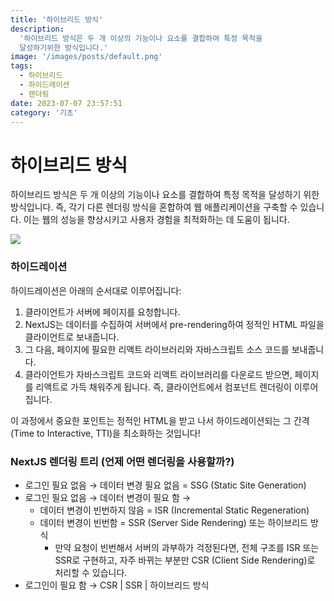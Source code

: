 ```yaml
---
title: '하이브리드 방식'
description:
  '하이브리드 방식은 두 개 이상의 기능이나 요소를 결합하여 특정 목적을
  달성하기위한 방식입니다.'
image: '/images/posts/default.png'
tags:
  - 하이브리드
  - 하이드레이션
  - 렌더링
date: 2023-07-07 23:57:51
category: '기초'
---
```


# 하이브리드 방식

하이브리드 방식은 두 개 이상의 기능이나 요소를 결합하여 특정 목적을 달성하기
위한 방식입니다. 즉, 각기 다른 렌더링 방식을 혼합하여 웹 애플리케이션을 구축할
수 있습니다. 이는 웹의 성능을 향상시키고 사용자 경험을 최적화하는 데 도움이
됩니다.

![](https://i.imgur.com/ooybifb.png)

### 하이드레이션

하이드레이션은 아래의 순서대로 이루어집니다:

1. 클라이언트가 서버에 페이지를 요청합니다.
2. NextJS는 데이터를 수집하여 서버에서 pre-rendering하여 정적인 HTML 파일을
   클라이언트로 보내줍니다.
3. 그 다음, 페이지에 필요한 리액트 라이브러리와 자바스크립트 소스 코드를
   보내줍니다.
4. 클라이언트가 자바스크립트 코드와 리액트 라이브러리를 다운로드 받으면,
   페이지를 리액트로 가득 채워주게 됩니다. 즉, 클라이언트에서 컴포넌트 렌더링이
   이루어집니다.

이 과정에서 중요한 포인트는 정적인 HTML을 받고 나서 하이드레이션되는 그
간격(Time to Interactive, TTI)을 최소화하는 것입니다!

### NextJS 렌더링 트리 (언제 어떤 렌더링을 사용할까?)

- 로그인 필요 없음 → 데이터 변경 필요 없음 = SSG (Static Site Generation)
- 로그인 필요 없음 → 데이터 변경이 필요 함 →
  - 데이터 변경이 빈번하지 않음 = ISR (Incremental Static Regeneration)
  - 데이터 변경이 빈번함 = SSR (Server Side Rendering) 또는 하이브리드 방식
    - 만약 요청이 빈번해서 서버의 과부하가 걱정된다면, 전체 구조를 ISR 또는
      SSR로 구현하고, 자주 바뀌는 부분만 CSR (Client Side Rendering)로 처리할 수
      있습니다.
- 로그인이 필요 함 → CSR | SSR | 하이브리드 방식
